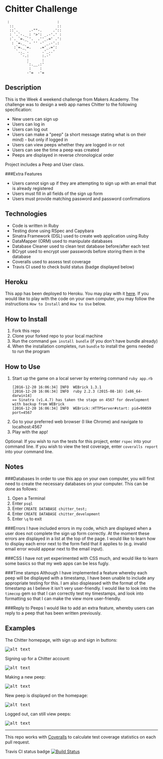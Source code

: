 Chitter Challenge
=================

```
 :                      :
  ::                    ::
  ::`.     .-""-.     .'::
  : `.`-._ : '>': _.-'.' :
  :`. `=._`'.  .''_.=' .':
   : `=._ `- '' -' _.-'.:
    :`=._`=.    .='_.=':
     `.._`.      .'_..'
       `-.:      :.-'
          :      :
          `:.__.:'
           :    :
          -'=  -'=
```

Description
-----------
This is the Week 4 weekend challenge from Makers Academy. The challenge was to design a web app names Chitter to the following specification:
* New users can sign up
* Users can log in
* Users can log out
* Users can make a "peep" (a short message stating what is on their mind) - but only if logged in
* Users can view peeps whether they are logged in or not
* Users can see the time a peep was created
* Peeps are displayed in reverse chronological order

Project includes a Peep and User class.

###Extra Features
* Users cannot sign up if they are attempting to sign up with an email that is already registered
* Users must fill in all fields of the sign up form
* Users must provide matching password and password confirmations

Technologies
------------
* Code is written in Ruby
* Testing done using RSpec and Capybara
* Sinatra Framework (DSL) used to create web application using Ruby
* DataMapper (ORM) used to manipulate databases
* Database Cleaner used to clean test database before/after each test
* BCrypt used to encrypt user passwords before storing them in the database
* Coveralls used to assess test coverage
* Travis CI used to check build status (badge displayed below)

Heroku
------
This app has been deployed to Heroku. You may play with it [here](https://sleepy-everglades-54950.herokuapp.com/). If you would like to play with the code on your own computer, you may follow the instructions `How to Install` and `How to Use` below.

How to Install
--------------
1. Fork this repo
2. Clone your forked repo to your local machine
3. Run the command `gem install bundle` (if you don't have bundle already)
4. When the installation completes, run `bundle` to install the gems needed to run the program

How to Use
----------
1. Start up the game on a local server by entering command `ruby app.rb`
   ```[16:06:30] KimWilson:rps-challenge git:(master) $ ruby app.rb
   [2016-12-20 16:06:34] INFO  WEBrick 1.3.1
   [2016-12-20 16:06:34] INFO  ruby 2.2.3 (2015-08-18) [x86_64-darwin14]
   == Sinatra (v1.4.7) has taken the stage on 4567 for development with backup from WEBrick
   [2016-12-20 16:06:34] INFO  WEBrick::HTTPServer#start: pid=99059 port=4567
   ```
2. Go to your preferred web browser (I like Chrome) and navigate to localhost:4567
3. Play with the app!

Optional: If you wish to run the tests for this project, enter `rspec` into your command line. If you wish to view the test coverage, enter `coveralls report` into your command line.

Notes
-----

###Databases
In order to use this app on your own computer, you will first need to create the necessary databases on your computer. This can be done as follows:

1. Open a Terminal
2. Enter `psql`
3. Enter `CREATE DATABASE chitter_test;`
4. Enter `CREATE DATABASE chitter_development`
5. Enter `\q` to exit

###Errors
I have included errors in my code, which are displayed when a user does not complete the sign up form correctly. At the moment these errors are displayed in a list at the top of the page. I would like to learn how to display each error next to the form field that it applies to (e.g. invalid email error would appear next to the email input).

###CSS
I have not yet experimented with CSS much, and would like to learn some basics so that my web apps can be less fugly.

###Time stamps
Although I have implemented a feature whereby each peep will be displayed with a timestamp, I have been unable to include any appropriate testing for this. I am also displeased with the format of the timestamp as I believe it isn't very user-friendly. I would like to look into the `timecop` gem so that I can correctly test my timestamps, and look into formatting so that I can make the view more user-friendly.

###Reply to Peeps
I would like to add an extra feature, whereby users can reply to a peep that has been written previously.

Examples
--------

The Chitter homepage, with sign up and sign in buttons:

<kbd>![alt text](http://i.imgur.com/q8Q5W3o.png)</kbd>

Signing up for a Chitter account:

<kbd>![alt text](http://i.imgur.com/ivtrdBR.png)</kbd>

Making a new peep:

<kbd>![alt text](http://i.imgur.com/vJEQZLf.png)</kbd>

New peep is displayed on the homepage:

<kbd>![alt text](http://i.imgur.com/YSDOEdX.png)</kbd>

Logged out, can still view peeps:

<kbd>![alt text](http://i.imgur.com/VGgnlMt.png)</kbd>

***

This repo works with [Coveralls](https://coveralls.io/) to calculate test coverage statistics on each pull request.

Travis CI status badge [![Build Status](https://travis-ci.org/kwilson541/chitter-challenge.svg?branch=master)](https://travis-ci.org/kwilson541/chitter-challenge)
